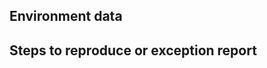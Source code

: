 <!--
Before submitting your bug report, please check for duplicates, and +1 the duplicate if you find one, adding additional details if you have any to add.

There are a few common issues that are commonly reported.

If there is an exception copying to/from the clipboard, it's probably the same as https://github.com/PowerShell/PSReadLine/issues/265
If there is an exception shortly after resizing the console, it's probably the same as https://github.com/PowerShell/PSReadLine/issues/292
-->

Environment data
----------------

<!--

The following script will generate the environment data that helps triage and investigate the issue.
Please run the script in the PowerShell session where you ran into the issue and provide the output here.

& {
    $hostName = $Host.Name
    if ($hostName -eq "ConsoleHost" -and (Get-Command Get-CimInstance)) {
        $id = $PID
        $inWindowsTerminal = $false
        while ($true) {
            $p = Get-CimInstance -ClassName Win32_Process -Filter "ProcessId Like $id"
            if (!$p -or !$p.Name) { break }
            if ($p.Name -eq "WindowsTerminal.exe") { $inWindowsTerminal = $true; break }
            $id = $p.ParentProcessId
        }
        if ($inWindowsTerminal) { $hostName += " (Windows Terminal)" }
    }

    "`nPS version: $($PSVersionTable.PSVersion)"
    $v = (Get-Module PSReadline).Version
    $m = Get-Content "$(Split-Path -Parent (Get-Module PSReadLine).Path)\PSReadLine.psd1" | Select-String "Prerelease = '(.*)'"
    if ($m) {
        $v = "$v-" + $m.Matches[0].Groups[1].Value
    }
    "PSReadline version: $v"
    if ($IsLinux -or $IsMacOS) {
        "os: $(uname -a)"
    } else {
        "os: $((dir $env:SystemRoot\System32\cmd.exe).VersionInfo.FileVersion)"
    }
    "PS file version: $($name = if ($PSVersionTable.PSEdition -eq "Core") { "pwsh.dll" } else { "powershell.exe" }; (dir $pshome\$name).VersionInfo.FileVersion)"
    "HostName: $hostName"
    "BufferWidth: $([console]::BufferWidth)"
    "BufferHeight: $([console]::BufferHeight)`n"
}

-->

Steps to reproduce or exception report
--------------------------------------
